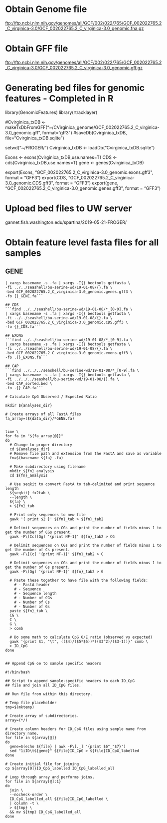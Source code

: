 # Obtain Genome file
ftp://ftp.ncbi.nlm.nih.gov/genomes/all/GCF/002/022/765/GCF_002022765.2_C_virginica-3.0/GCF_002022765.2_C_virginica-3.0_genomic.fna.gz

# Obtain GFF file
ftp://ftp.ncbi.nlm.nih.gov/genomes/all/GCF/002/022/765/GCF_002022765.2_C_virginica-3.0/GCF_002022765.2_C_virginica-3.0_genomic.gff.gz


# Generating bed files for genomic features - Completed in R

library(GenomicFeatures)
library(rtracklayer)

#Cvirginica_txDB <- makeTxDbFromGFF(“~/CVirginica_genome/GCF_002022765.2_C_virginica-3.0_genomic.gff”, format=“gff3")
#saveDb(Cvirginica_txDB, file=“Cvirginica_txDB.sqlite”)

setwd(“~/FROGER/“)
Cvirginica_txDB <- loadDb(“Cvirginica_txDB.sqlite”)

Exons <- exons(Cvirginica_txDB,use.names=T)
CDS <- cds(Cvirginica_txDB,use.names=T)
gene <- genes(Cvirginica_txDB)

export(Exons, “GCF_002022765.2_C_virginica-3.0_genomic.exons.gff3", format = “GFF3”)
export(CDS, “GCF_002022765.2_C_virginica-3.0_genomic.CDS.gff3", format = “GFF3”)
export(gene, “GCF_002022765.2_C_virginica-3.0_genomic.genes.gff3", format = “GFF3”)

# Upload bed files to UW server
gannet.fish.washington.edu/spartina/2019-05-21-FROGER/

# Obtain feature level fasta files for all samples

## GENE
```find ../../seashell/bu-serine-wd/19-01-08/*_[0-9].fa \
| xargs basename -s .fa | xargs -I{} bedtools getfasta \
-fi ../../seashell/bu-serine-wd/19-01-08/{}.fa \
-bed GCF_002022765.2_C_virginica-3.0_genomic.genes.gff3 \
-fo {}_GENE.fa```

## CDS
```find ../../seashell/bu-serine-wd/19-01-08/*_[0-9].fa \
| xargs basename -s .fa | xargs -I{} bedtools getfasta \
-fi ../../seashell/bu-serine-wd/19-01-08/{}.fa \
-bed GCF_002022765.2_C_virginica-3.0_genomic.CDS.gff3 \
-fo {}_CDS.fa```

## EXONS
```find ../../seashell/bu-serine-wd/19-01-08/*_[0-9].fa \
| xargs basename -s .fa | xargs -I{} bedtools getfasta \
-fi ../../seashell/bu-serine-wd/19-01-08/{}.fa \
-bed GCF_002022765.2_C_virginica-3.0_genomic.exons.gff3 \
-fo .{}_EXONS.fa```

## CAP
```find ../../../seashell/bu-serine-wd/19-01-08/*_[0-9].fa \
| xargs basename -s .fa | xargs -I{} bedtools getfasta \
-fi ../../../seashell/bu-serine-wd/19-01-08/{}.fa \
-bed CAP_sorted.bed \
-fo .{}_CAP.fa```

# Calculate CpG Observed / Expected Ratio 

mkdir ${analyses_dir}

# Create arrays of all FastA files
fa_array=(${data_dir}/*GENE.fa)


time \
for fa in "${fa_array[@]}"
do
  # Change to proper directory
  cd ${analyses_dir}
  # Remove file path and extension from the FastA and save as variable
  fn=$(basename ${fa} .fa)
  
  # Make subdirectory using filename
  mkdir ${fn}_analysis
  cd ${fn}_analysis
  
  # Use seqkit to convert FastA to tab-delimited and print sequence length 
  ${seqkit} fx2tab \
  --length \
  ${fa} \
  > ${fn}_tab
  
  # Print only sequences to new file
  gawk '{ print $2 }' ${fn}_tab > ${fn}_tab2
  
  # Delimit sequences on CGs and print the number of fields minus 1 to get the number of CGs present.
  gawk -F\[Cc][Gg] '{print NF-1}' ${fn}_tab2 > CG
  
  # Delimit sequences on CGs and print the number of fields minus 1 to get the number of Cs present.
  gawk -F\[Cc] '{print NF-1}' ${fn}_tab2 > C
  
  # Delimit sequences on CGs and print the number of fields minus 1 to get the number of Gs present.
  gawk -F\[Gg] '{print NF-1}' ${fn}_tab2 > G
  
  # Paste these together to have file with the following fields:
    # - FastA header
    # - Sequence
    # - Sequence length
    # - Number of CGs
    # - Number of Cs
    # - Number of Gs
  paste ${fn}_tab \
  CG \
  C \
  G \
  > comb
  
  # Do some math to calculate CpG O/E ratio (observed vs expected)
  gawk '{print $1, "\t", (($4)/($5*$6))*(($3^2)/($3-1))}' comb \
  > ID_CpG
done


## Append CpG oe to sample specific headers

#!/bin/bash

## Script to append sample-specific headers to each ID_CpG
## file and join all ID_CpG files.

## Run file from within this directory.

# Temp file placeholder
tmp=$(mktemp)

# Create array of subdirectories.
array=(*/)

# Create column headers for ID_CpG files using sample name from directory name.
for file in ${array[@]}
do
  gene=$(echo ${file} | awk -F\[._] '{print $6"_"$7}')
  sed "1iID\t${gene}" ${file}ID_CpG > ${file}ID_CpG_labelled
done

# Create initial file for joining
cp ${array[0]}ID_CpG_labelled ID_CpG_labelled_all

# Loop through array and performs joins.
for file in ${array[@]:1}
do
  join \
  --nocheck-order \
  ID_CpG_labelled_all ${file}ID_CpG_labelled \
  | column -t \
  > ${tmp} \
  && mv ${tmp} ID_CpG_labelled_all
done


